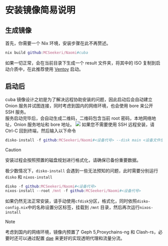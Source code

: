 # 安装镜像简易说明

## 生成镜像

首先，你需要一个 Nix 环境，安装步骤在此不再赘述。

```nix
nix build github:MCSeekeri/Naomi#cuba
```

如果一切正常，会在当前目录下生成一个 result 文件夹，将其中的 ISO 复制到启动介质中，在此推荐使用 [Ventoy](https://www.ventoy.net) 启动。

## 启动后

cuba 镜像设计之初是为了解决远程协助安装的问题，因此启动后会自动建立 Onion 服务并试图连接，同时考虑到国内的网络环境，也会使用 bore 来公开 SSH 服务。\
服务启动完毕后，会自动生成二维码，二维码包含当前 root 密码，本地网络地址，Onion 服务地址和 bore 地址。
![](https://github.com/MCSeekeri/storage/raw/main/docs/livecd_qrcode.webp)
如果您不需要使用 SSH 远程安装，请 Ctrl-C 回到终端，然后输入以下命令

```nix
disko-install -f github:MCSeekeri/Naomi#<设备代号> --disk main <设备文件位置>
```

> [!CAUTION]
> 安装过程会按照预置的磁盘规划进行格式化，请确保已备份重要数据。

极少数情况下，`disko-install` 会遇到一些无法预知的问题，此时需要分别运行`disko` 和 `nixos-install`

```nix
disko -f github:MCSeekeri/Naomi#<设备代号>
nixos-install --root /mnt -f github:MCSeekeri/Naomi#<设备代号>
```

如果仍然无法正常安装，请手动使用`cfdisk`分区，格式化，同时依照`disko-config.nix`中的名称设置分区标签，挂载到 `/mnt` 目录，然后再次运行`nixos-install`

> [!NOTE]
> 考虑到国内的网络环境，镜像内预置了 Geph 5,Proxychains-ng 和 Clash-rs，必要时还可以通过配置 [dae](https://github.com/daeuniverse/dae) 来更好的实现透明代理和流量分流。
